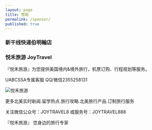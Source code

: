 ```yaml
---
layout: page
title: 赞助
permalink: /sponsor/
published: true
---
```


### 新干线快递伯明翰店





### 悦禾旅游 JoyTravel 

『悦禾旅游』为您提供美国境内&境外旅行，机票订购、行程规划等服务。

UABCSSA专属客服
QQ/微信2355258131

![悦禾旅游](http://mmbiz.qpic.cn/mmbiz_png/5iaNRa8wZOtLIeRYzMdI3sfhIJuLicKDP7IdKiaBia2v2fYic0iafRibNJXsGgPyuzOApFbGul64huONiaqic3w0Ktqib6ug/640?wx_fmt=png&tp=webp&wxfrom=5&wx_lazy=1)

更多北美实时新闻.留学热点.旅行攻略.北美旅行产品.订制旅行服务

关注微信公众号：JOYTRAVEL8 或服务号：JOYTRAVEL888

『悦禾旅游』 您身边的旅行专家
